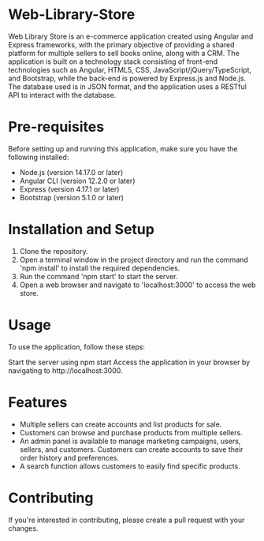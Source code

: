 # Web-Library-Store

Web Library Store is an e-commerce application created using Angular and Express frameworks, with the primary objective of providing a shared platform for multiple sellers to sell books online, along with a CRM. The application is built on a technology stack consisting of front-end technologies such as Angular, HTML5, CSS, JavaScript/jQuery/TypeScript, and Bootstrap, while the back-end is powered by Express.js and Node.js. The database used is in JSON format, and the application uses a RESTful API to interact with the database.


# Pre-requisites 

Before setting up and running this application, make sure you have the following installed:

* Node.js (version 14.17.0 or later)
* Angular CLI (version 12.2.0 or later)
* Express (version 4.17.1 or later)
* Bootstrap (version 5.1.0 or later)


# Installation and Setup

1. Clone the repository.
2. Open a terminal window in the project directory and run the command 'npm install' to install the required dependencies.
3. Run the command 'npm start' to start the server.
4. Open a web browser and navigate to 'localhost:3000' to access the web store.


# Usage

To use the application, follow these steps:

Start the server using npm start
Access the application in your browser by navigating to http://localhost:3000.

# Features

* Multiple sellers can create accounts and list products for sale.
* Customers can browse and purchase products from multiple sellers.
* An admin panel is available to manage marketing campaigns, users, sellers, and customers.
Customers can create accounts to save their order history and preferences.
* A search function allows customers to easily find specific products.

 
# Contributing

If you're interested in contributing, please create a pull request with your changes.
